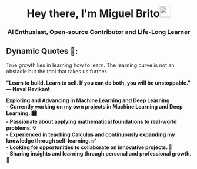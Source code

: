 <h1 align="center">Hey there, I'm Miguel Brito<img src="https://raw.githubusercontent.com/MartinHeinz/MartinHeinz/master/wave.gif" width="30px"></h1>

<h3 align="center">AI Enthusiast, Open-source Contributor and Life-Long Learner</h3>

## Dynamic Quotes 📜:
True growth lies in learning how to learn. The learning curve is not an obstacle but the tool that takes us further.

<b>"Learn to build. Learn to sell. If you can do both, you will be unstoppable."</b>  
<b>— Naval Ravikant</b>

<p>
<strong>Exploring and Advancing in Machine Learning and Deep Learning</strong><br>
<b>- Currently working on my own projects in Machine Learning and Deep Learning. 🏙️</b><br>
<b>- Passionate about applying mathematical foundations to real-world problems. 💡</b><br>
<b>- Experienced in teaching Calculus and continuously expanding my knowledge through self-learning. ✅</b><br>
<b>- Looking for opportunities to collaborate on innovative projects. 💪</b><br>
<b>- Sharing insights and learning through personal and professional growth. 📝</b>
</p>

<div align="center">
